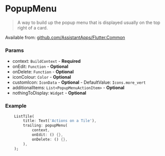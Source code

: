 # PopupMenu

> A way to build up the popup menu that is displayed usually on the top right of a card. 

Available from: [github.com/AssistantApps/Flutter.Common](https://github.com/AssistantApps/Flutter.Common)

### Params
 - context: `BuildContext` - **Required**
 - onEdit: `Function` - **Optional**
 - onDelete: `Function` - **Optional**
 - iconColour: `Color` - **Optional**
 - customIcon: `IconData` - **Optional** - DefaultValue: `Icons.more_vert`
 - additionalItems: `List<PopupMenuActionItem>` - **Optional**
 - nothingToDisplay: `Widget` - **Optional**

### Example

```dart
    ListTile(
        title: Text('Actions on a Tile'),
        trailing: popupMenu(
            context,
            onEdit: () {},
            onDelete: () {},
        ),
    );
```
